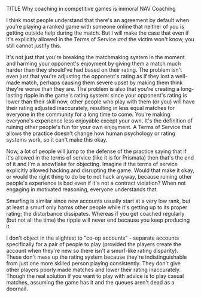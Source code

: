 TITLE Why coaching in competitive games is immoral
NAV Coaching

I think most people understand that there's an agreement by default when you're playing a ranked game with someone online that neither of you is getting outside help during the match. But I will make the case that even if it's explicitly allowed in the Terms of Service *and* the victim won't know, you still cannot justify this.

It's not just that you're breaking the matchmaking system in the moment and harming your opponent's enjoyment by giving them a match much harder than they should've had based on their rating. The problem isn't even just that you're adjusting the opponent's rating as if they lost a well-made match, perhaps causing them severe upset by making them think they're worse than they are. The problem is also that you're creating a long-lasting ripple in the game's rating system: since your opponent's rating is lower than their skill now, other people who play with them (or you) will have their rating adjusted inaccurately, resulting in less equal matches for everyone in the community for a long time to come. You're making everyone's experience less enjoyable except your own. It's the definition of ruining other people's fun for your own enjoyment. A Terms of Service that allows the practice doesn't change how human psychology or rating systems work, so it can't make this okay.

Now, a lot of people will jump to the defense of the practice saying that if it's allowed in the terms of service (like it is for Prismata) then that's the end of it and I'm a snowflake for objecting. Imagine if the terms of service explicitly allowed hacking and disrupting the game. Would that make it okay, or would the right thing to do be to not hack anyway, because ruining other people's experience is bad even if it's not a contract violation? When not engaging in motivated reasoning, everyone understands that.

Smurfing is similar since new accounts usually start at a very low rank, but at least a smurf only harms other people while it's getting up to its proper rating; the disturbance dissipates. Whereas if you get coached regularly (but not all the time) the ripple will never end because you keep producing it.

I don't object in the slightest to "co-op accounts" - separate accounts specifically for a pair of people to play (provided the players create the account when they're new so there isn't a smurf-like rating disparity). These don't mess up the rating system because they're indistinguishable from just one more skilled person playing consistently. They don't give other players poorly made matches and lower their rating inaccurately. Though the real solution if you want to play with advice is to play casual matches, assuming the game has it and the queues aren't dead as a doornail.
